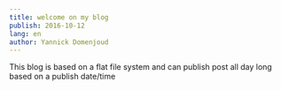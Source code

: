 ```yaml
---
title: welcome on my blog
publish: 2016-10-12
lang: en
author: Yannick Domenjoud
---
```


This blog is based on a flat file system and can publish post all day long based on a publish date/time
